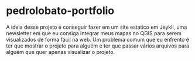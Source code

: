 # pedrolobato-portfolio
A ideia desse projeto é conseguir fazer em um site estatico em Jeykll, uma newsletter em que eu consiga integrar meus mapas no QGIS para serem visualizados de forma fácil na web. Um problema comum que eu enfrento é ter que mostrar o projeto para alguém e ter que passar vários arquivos para alguém que quer apenas visualizar o projeto.
